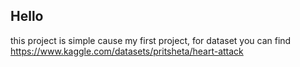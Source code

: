 ## Hello

this project is simple cause my first project, for dataset you can find https://www.kaggle.com/datasets/pritsheta/heart-attack

